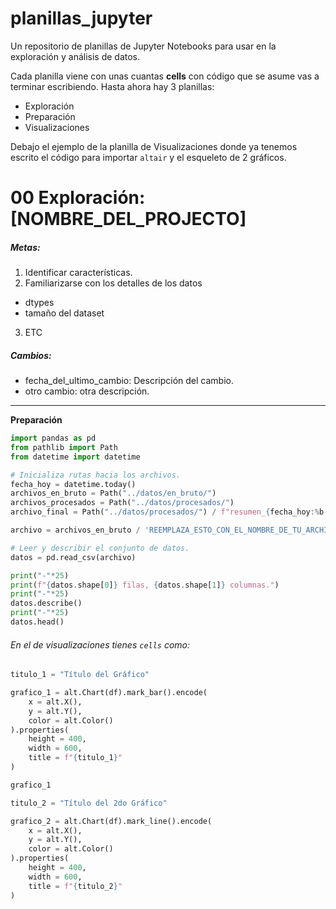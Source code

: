 # planillas_jupyter
Un repositorio de planillas de Jupyter Notebooks para usar en la exploración y análisis de datos.

Cada planilla viene con unas cuantas **cells** con código que se asume vas a terminar escribiendo.
Hasta ahora hay 3 planillas:
* Exploración
* Preparación
* Visualizaciones

Debajo el ejemplo de la planilla de Visualizaciones donde ya tenemos escrito el código para importar `altair` y el esqueleto de 2 gráficos.


# 00 Exploración: [NOMBRE_DEL_PROJECTO]

##### Metas:
1. Identificar características. 
2. Familiarizarse con los detalles de los datos
  - dtypes
  - tamaño del dataset
3. ETC

##### Cambios:
* fecha_del_ultimo_cambio: Descripción del cambio.
* otro cambio: otra descripción.

***
__Preparación__


```python
import pandas as pd
from pathlib import Path
from datetime import datetime
```


```python
# Inicializa rutas hacia los archivos.
fecha_hoy = datetime.today()
archivos_en_bruto = Path("../datos/en_bruto/")
archivos_procesados = Path("../datos/procesados/")
archivo_final = Path("../datos/procesados/") / f"resumen_{fecha_hoy:%b-%d-%Y}.csv"
```


```python
archivo = archivos_en_bruto / 'REEMPLAZA_ESTO_CON_EL_NOMBRE_DE_TU_ARCHIVO'
```


```python
# Leer y describir el conjunto de datos.
datos = pd.read_csv(archivo)

print("-"*25)
print(f"{datos.shape[0]} filas, {datos.shape[1]} columnas.")
print("-"*25)
datos.describe()
print("-"*25)
datos.head()
```

###### En el de visualizaciones tienes `cells` como:
```python
titulo_1 = "Título del Gráfico"

grafico_1 = alt.Chart(df).mark_bar().encode(
    x = alt.X(),
    y = alt.Y(),
    color = alt.Color()
).properties(
    height = 400,
    width = 600,
    title = f"{titulo_1}"
)

grafico_1
```


```python
titulo_2 = "Título del 2do Gráfico"

grafico_2 = alt.Chart(df).mark_line().encode(
    x = alt.X(),
    y = alt.Y(),
    color = alt.Color()
).properties(
    height = 400,
    width = 600,
    title = f"{titulo_2}"
)
```
